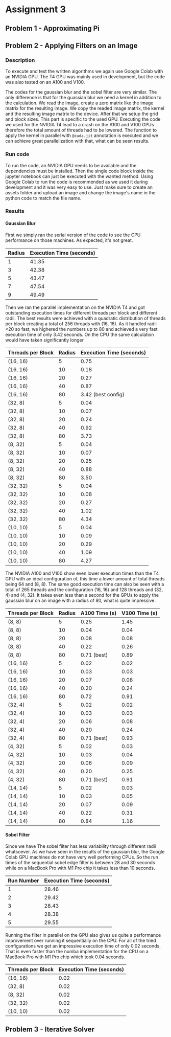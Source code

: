 # Assignment 3

## Problem 1 - Approximating Pi



## Problem 2 - Applying Filters on an Image
<!-- 
Serial
```log
Running with radius 1...
    Execution time: 41.35 seconds
Running with radius 3...
    Execution time: 42.38 seconds
Running with radius 5...
    Execution time: 43.47 seconds
Running with radius 7...
    Execution time: 47.54 seconds
Running with radius 9...
    Execution time: 49.49 seconds
```

T4
```log
Running with (16, 16) threads per block...
    Execution time: 0.75 seconds, radius: 5
    Execution time: 0.18 seconds, radius: 10
    Execution time: 0.27 seconds, radius: 20
    Execution time: 0.87 seconds, radius: 40
    Execution time: 3.42 seconds, radius: 80
Running with (32, 8) threads per block...
    Execution time: 0.04 seconds, radius: 5
    Execution time: 0.07 seconds, radius: 10
    Execution time: 0.24 seconds, radius: 20
    Execution time: 0.92 seconds, radius: 40
    Execution time: 3.73 seconds, radius: 80
Running with (8, 32) threads per block...
    Execution time: 0.04 seconds, radius: 5
    Execution time: 0.07 seconds, radius: 10
    Execution time: 0.25 seconds, radius: 20
    Execution time: 0.88 seconds, radius: 40
    Execution time: 3.50 seconds, radius: 80
Running with (32, 32) threads per block...
    Execution time: 0.04 seconds, radius: 5
    Execution time: 0.08 seconds, radius: 10
    Execution time: 0.27 seconds, radius: 20
    Execution time: 1.02 seconds, radius: 40
    Execution time: 4.34 seconds, radius: 80
Running with (10, 10) threads per block...
    Execution time: 0.04 seconds, radius: 5
    Execution time: 0.09 seconds, radius: 10
    Execution time: 0.29 seconds, radius: 20
    Execution time: 1.09 seconds, radius: 40
    Execution time: 4.27 seconds, radius: 80
```

A100
```log
Running with (8, 8) threads per block...
    Execution time: 0.25 seconds, radius: 5
    Execution time: 0.04 seconds, radius: 10
    Execution time: 0.08 seconds, radius: 20
    Execution time: 0.22 seconds, radius: 40
    Execution time: 0.71 seconds, radius: 80
Running with (16, 16) threads per block...
    Execution time: 0.02 seconds, radius: 5
    Execution time: 0.03 seconds, radius: 10
    Execution time: 0.07 seconds, radius: 20
    Execution time: 0.20 seconds, radius: 40
    Execution time: 0.72 seconds, radius: 80
Running with (32, 4) threads per block...
    Execution time: 0.02 seconds, radius: 5
    Execution time: 0.03 seconds, radius: 10
    Execution time: 0.06 seconds, radius: 20
    Execution time: 0.20 seconds, radius: 40
    Execution time: 0.71 seconds, radius: 80
Running with (4, 32) threads per block...
    Execution time: 0.02 seconds, radius: 5
    Execution time: 0.03 seconds, radius: 10
    Execution time: 0.06 seconds, radius: 20
    Execution time: 0.20 seconds, radius: 40
    Execution time: 0.71 seconds, radius: 80
Running with (14, 14) threads per block...
    Execution time: 0.02 seconds, radius: 5
    Execution time: 0.03 seconds, radius: 10
    Execution time: 0.07 seconds, radius: 20
    Execution time: 0.22 seconds, radius: 40
    Execution time: 0.84 seconds, radius: 80
```

V100
```log
Running with (8, 8) threads per block...
    Execution time: 1.45 seconds, radius: 5
    Execution time: 0.04 seconds, radius: 10
    Execution time: 0.08 seconds, radius: 20
    Execution time: 0.26 seconds, radius: 40
    Execution time: 0.89 seconds, radius: 80
Running with (16, 16) threads per block...
    Execution time: 0.02 seconds, radius: 5
    Execution time: 0.03 seconds, radius: 10
    Execution time: 0.08 seconds, radius: 20
    Execution time: 0.24 seconds, radius: 40
    Execution time: 0.91 seconds, radius: 80
Running with (32, 4) threads per block...
    Execution time: 0.02 seconds, radius: 5
    Execution time: 0.03 seconds, radius: 10
    Execution time: 0.08 seconds, radius: 20
    Execution time: 0.24 seconds, radius: 40
    Execution time: 0.93 seconds, radius: 80
Running with (4, 32) threads per block...
    Execution time: 0.03 seconds, radius: 5
    Execution time: 0.04 seconds, radius: 10
    Execution time: 0.09 seconds, radius: 20
    Execution time: 0.25 seconds, radius: 40
    Execution time: 0.91 seconds, radius: 80
Running with (14, 14) threads per block...
    Execution time: 0.03 seconds, radius: 5
    Execution time: 0.05 seconds, radius: 10
    Execution time: 0.09 seconds, radius: 20
    Execution time: 0.31 seconds, radius: 40
    Execution time: 1.16 seconds, radius: 80
```
 -->

### Description
To execute and test the written algorithms we again use Google Colab with an NVIDIA GPU. The T4 GPU was mainly used in development, but the code was also tested on an A100 and V100.

The codes for the gaussian blur and the sobel filter are very similar. The only difference is that for the guassian blur we need a kernel in addition to the calculation. 
We read the image, create a zero matrix like the image matrix for the resulting image. We copy the readed image matrix, the kernel and the resulting image matrix to the device. 
After that we setup the grid and block sizes. This part is specific to the used GPU. Executing the code we used for the NVIDIA T4 lead to a crash on the A100 and V100 GPUs therefore the total amount of threads had to be lowered.
The function to apply the kernel in parallel with `@cuda.jit` annotation is executed and we can achieve great parallelization with that, what can be seen results.


### Run code
To run the code, an NVIDIA GPU needs to be available and the dependencies must be installed. Then the single code block inside the jupyter notebook can just be executed with the wanted method.
Using Google Colab to run the code is recommended as we used it during development and it was very easy to use.
Just make sure to create an assets folder and upload an image and change the image's name in the python code to match the file name.


### Results

#### Gaussian Blur
First we simply ran the serial version of the code to see the CPU performance on those machines. As expected, it's not great.

| Radius | Execution Time (seconds) |
| ------ | ------------------------ |
| 1      | 41.35                    |
| 3      | 42.38                    |
| 5      | 43.47                    |
| 7      | 47.54                    |
| 9      | 49.49                    |

Then we ran the parallel implementation on the NVIDIA T4 and got outstanding execution times for different threads per block and different radii. The best results were achieved with a quadratic distribution of threads per block creating a total of 256 threads with (16, 16). As it handled radii <20 so fast, we highered the numbers up to 80 and achieved a very fast execution time of only 3.42 seconds. On the CPU the same calculation would have taken significantly longer 

| Threads per Block | Radius | Execution Time (seconds) |
| ----------------- | ------ | ------------------------ |
| (16, 16)          | 5      | 0.75                     |
| (16, 16)          | 10     | 0.18                     |
| (16, 16)          | 20     | 0.27                     |
| (16, 16)          | 40     | 0.87                     |
| (16, 16)          | 80     | 3.42 (best config)       |
| (32, 8)           | 5      | 0.04                     |
| (32, 8)           | 10     | 0.07                     |
| (32, 8)           | 20     | 0.24                     |
| (32, 8)           | 40     | 0.92                     |
| (32, 8)           | 80     | 3.73                     |
| (8, 32)           | 5      | 0.04                     |
| (8, 32)           | 10     | 0.07                     |
| (8, 32)           | 20     | 0.25                     |
| (8, 32)           | 40     | 0.88                     |
| (8, 32)           | 80     | 3.50                     |
| (32, 32)          | 5      | 0.04                     |
| (32, 32)          | 10     | 0.08                     |
| (32, 32)          | 20     | 0.27                     |
| (32, 32)          | 40     | 1.02                     |
| (32, 32)          | 80     | 4.34                     |
| (10, 10)          | 5      | 0.04                     |
| (10, 10)          | 10     | 0.09                     |
| (10, 10)          | 20     | 0.29                     |
| (10, 10)          | 40     | 1.09                     |
| (10, 10)          | 80     | 4.27                     |


The NVIDIA A100 and V100 show even lower execution times than the T4 GPU with an ideal configuration of, this time a lower amount of total threads being 64 and (8, 8). The same good execution time can also be seen with a total of 265 threads and the configuration (16, 16) and 128 threads and (32, 4) and (4, 32). It takes even less than a second for the GPUs to apply the gaussian blur on an image with a radius of 80, what is quite impressive.

| Threads per Block | Radius | A100 Time (s) | V100 Time (s) |
| ----------------- | ------ | ------------- | ------------- |
| (8, 8)            | 5      | 0.25          | 1.45          |
| (8, 8)            | 10     | 0.04          | 0.04          |
| (8, 8)            | 20     | 0.08          | 0.08          |
| (8, 8)            | 40     | 0.22          | 0.26          |
| (8, 8)            | 80     | 0.71 (best)   | 0.89          |
| (16, 16)          | 5      | 0.02          | 0.02          |
| (16, 16)          | 10     | 0.03          | 0.03          |
| (16, 16)          | 20     | 0.07          | 0.08          |
| (16, 16)          | 40     | 0.20          | 0.24          |
| (16, 16)          | 80     | 0.72          | 0.91          |
| (32, 4)           | 5      | 0.02          | 0.02          |
| (32, 4)           | 10     | 0.03          | 0.03          |
| (32, 4)           | 20     | 0.06          | 0.08          |
| (32, 4)           | 40     | 0.20          | 0.24          |
| (32, 4)           | 80     | 0.71 (best)   | 0.93          |
| (4, 32)           | 5      | 0.02          | 0.03          |
| (4, 32)           | 10     | 0.03          | 0.04          |
| (4, 32)           | 20     | 0.06          | 0.09          |
| (4, 32)           | 40     | 0.20          | 0.25          |
| (4, 32)           | 80     | 0.71 (best)   | 0.91          |
| (14, 14)          | 5      | 0.02          | 0.03          |
| (14, 14)          | 10     | 0.03          | 0.05          |
| (14, 14)          | 20     | 0.07          | 0.09          |
| (14, 14)          | 40     | 0.22          | 0.31          |
| (14, 14)          | 80     | 0.84          | 1.16          |

#### Sobel Filter
Since we have
The sobel filter has less variability through different radii whatsoever. As we have seen in the results of the gaussian blur, the Google Colab GPU machines do not have very well performing CPUs. So the run times of the sequential sobel edge filter is between 28 and 30 seconds while on a MacBook Pro with M1 Pro chip it takes less than 10 seconds.

| Run Number | Execution Time (seconds) |
| ---------- | ------------------------ |
| 1          | 28.46                    |
| 2          | 29.42                    |
| 3          | 28.43                    |
| 4          | 28.38                    |
| 5          | 29.55                    |


Running the filter in parallel on the GPU also gives us quite a performance improvement over running it sequentially on the CPU. For all of the tried configurations we get an impressive execution time of only 0.02 seconds. That is even faster than the numba implementation for the CPU on a MacBook Pro with M1 Pro chip which took 0.04 seconds.

| Threads per Block | Execution Time (seconds) |
| ----------------- | ------------------------ |
| (16, 16)          | 0.02                     |
| (32, 8)           | 0.02                     |
| (8, 32)           | 0.02                     |
| (32, 32)          | 0.02                     |
| (10, 10)          | 0.02                     |


## Problem 3 - Iterative Solver

